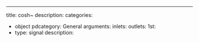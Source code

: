 ---
title: cosh~
description:
categories:
 - object
pdcategory: General
arguments:
inlets:
outlets:
  1st:
  - type: signal
    description:
